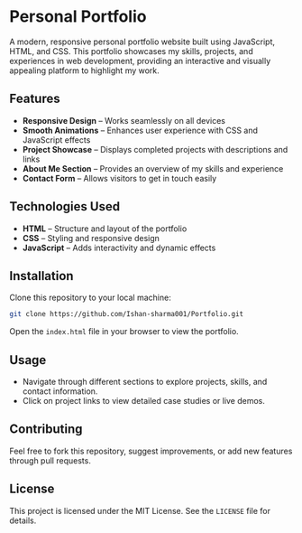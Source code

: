 # Personal Portfolio

A modern, responsive personal portfolio website built using JavaScript, HTML, and CSS. This portfolio showcases my skills, projects, and experiences in web development, providing an interactive and visually appealing platform to highlight my work.

## Features
- **Responsive Design** – Works seamlessly on all devices
- **Smooth Animations** – Enhances user experience with CSS and JavaScript effects
- **Project Showcase** – Displays completed projects with descriptions and links
- **About Me Section** – Provides an overview of my skills and experience
- **Contact Form** – Allows visitors to get in touch easily

## Technologies Used
- **HTML** – Structure and layout of the portfolio
- **CSS** – Styling and responsive design
- **JavaScript** – Adds interactivity and dynamic effects

## Installation
Clone this repository to your local machine:

```bash
git clone https://github.com/Ishan-sharma001/Portfolio.git
```

Open the `index.html` file in your browser to view the portfolio.

## Usage
- Navigate through different sections to explore projects, skills, and contact information.
- Click on project links to view detailed case studies or live demos.

## Contributing
Feel free to fork this repository, suggest improvements, or add new features through pull requests.

## License
This project is licensed under the MIT License. See the `LICENSE` file for details.
